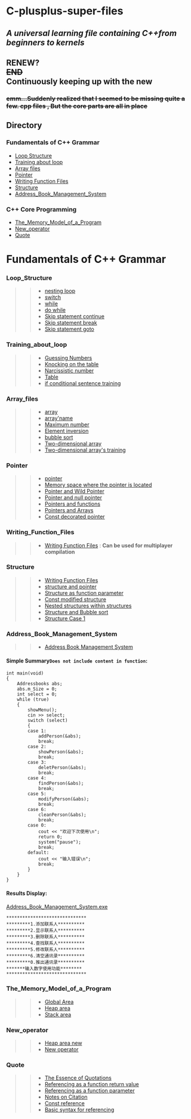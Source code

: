 # C-plusplus-super-files
## ***A universal learning file containing C++from beginners to kernels***
## RENEW?<br/>**~~END~~**<br/>Continuously keeping up with the new<br/>
### ~~emm...Suddenly realized that I seemed to be missing quite a few. cpp files , But the core parts are all in place~~<br/>
## Directory
### Fundamentals of C++ Grammar
* [Loop Structure](#Loop_Structure)
* [Training about loop](#Training_about_loop)
* [Array files](#Array_files)
* [Pointer](#Pointer)
* [Writing Function Files](#Writing_Function_Files)
* [Structure](#Structure)
* [Address_Book_Management_System](#Address_Book_Management_System)
### C++ Core Programming
* [The_Memory_Model_of_a_Program](#The_Memory_Model_of_a_Program)
* [New_operator](#New_operator)
* [Quote](#Quote)

# Fundamentals of C++ Grammar
### Loop_Structure
>> + [nesting loop](https://github.com/super-yjt/My--C-plusplus-super-files/blob/main/Loop%20Structure/nesting%20loop.cpp)
>> + [switch](https://github.com/super-yjt/My--C-plusplus-super-files/blob/main/Loop%20Structure/switch.cpp)
>> + [while](https://github.com/super-yjt/My--C-plusplus-super-files/blob/main/Loop%20Structure/while.cpp)
>> + [do while](https://github.com/super-yjt/My--C-plusplus-super-files/blob/main/Loop%20Structure/Do%20while.cpp)
>> + [Skip statement continue](https://github.com/super-yjt/My--C-plusplus-super-files/blob/main/Loop%20Structure/Skip%20statement%20continue.cpp)
>> + [Skip statement break](https://github.com/super-yjt/My--C-plusplus-super-files/blob/main/Loop%20Structure/Skip%20statement%20break.cpp)
>> + [Skip statement goto](https://github.com/super-yjt/My--C-plusplus-super-files/blob/main/Loop%20Structure/Skip%20statement%20goto.cpp)

### Training_about_loop
>> + [Guessing Numbers](https://github.com/super-yjt/My--C-plusplus-super-files/blob/main/training/Guessing%20Numbers.cpp)
>> + [Knocking on the table](https://github.com/super-yjt/My--C-plusplus-super-files/blob/main/training/Knocking%20on%20the%20table.cpp)
>> + [Narcissistic number](https://github.com/super-yjt/My--C-plusplus-super-files/blob/main/training/Narcissistic%20number.cpp)
>> + [Table](https://github.com/super-yjt/My--C-plusplus-super-files/blob/main/training/Table.cpp)
>> + [if conditional sentence training](https://github.com/super-yjt/My--C-plusplus-super-files/blob/main/training/if%20conditional%20sentence%20training.cpp)

### Array_files
>> + [array](https://github.com/super-yjt/My--C-plusplus-super-files/blob/main/array%20files/array.cpp)
>> + [array'name](https://github.com/super-yjt/My--C-plusplus-super-files/blob/main/array%20files/array'name.cpp)
>> + [Maximum number](https://github.com/super-yjt/My--C-plusplus-super-files/blob/main/array%20files/Maximum%20number.cpp)
>> + [Element inversion](https://github.com/super-yjt/My--C-plusplus-super-files/blob/main/array%20files/Element%20inversion.cpp)
>> + [bubble sort](https://github.com/super-yjt/My--C-plusplus-super-files/blob/main/array%20files/bubble%20sort.cpp)
>> + [Two-dimensional array](https://github.com/super-yjt/My--C-plusplus-super-files/blob/main/array%20files/Two-dimensional%20array.cpp)
>> + [Two-dimensional array's training](https://github.com/super-yjt/My--C-plusplus-super-files/blob/main/array%20files/Two-dimensional%20array's%20training.cpp)

### Pointer
>> + [pointer](https://github.com/super-yjt/My--C-plusplus-super-files/blob/main/pointer/pointer.cpp)
>> + [Memory space where the pointer is located](https://github.com/super-yjt/My--C-plusplus-super-files/blob/main/pointer/Memory%20space%20where%20the%20pointer%20is%20located.cpp)
>> + [Pointer and Wild Pointer](https://github.com/super-yjt/My--C-plusplus-super-files/blob/main/pointer/Pointer%20and%20Wild%20Pointer.cpp)
>> + [Pointer and null pointer](https://github.com/super-yjt/My--C-plusplus-super-files/blob/main/pointer/Pointer%20and%20null%20pointer.cpp)
>> + [Pointers and functions](https://github.com/super-yjt/My--C-plusplus-super-files/blob/main/pointer/Pointers%20and%20functions.cpp)
>> + [Pointers and Arrays](https://github.com/super-yjt/My--C-plusplus-super-files/blob/main/pointer/Pointers%20and%20Arrays.cpp)
>> + [Const decorated pointer](https://github.com/super-yjt/My--C-plusplus-super-files/blob/main/pointer/Const%20decorated%20pointer.cpp)

### Writing_Function_Files
>> + [Writing Function Files](https://github.com/super-yjt/My--C-plusplus-super-files/tree/main/Writing%20Function%20Files) : **Can be used for multiplayer compilation**

### Structure
>>  + [Writing Function Files](https://github.com/super-yjt/My--C-plusplus-super-files/blob/main/structure/structure.cpp)
>>  + [structure and pointer](https://github.com/super-yjt/My--C-plusplus-super-files/blob/main/structure/structure%20and%20pointer.cpp)
>>  + [Structure as function parameter](https://github.com/super-yjt/My--C-plusplus-super-files/blob/main/structure/Structure%20as%20function%20parameter.cpp)
>>  + [Const modified structure](https://github.com/super-yjt/My--C-plusplus-super-files/blob/main/structure/Const%20modified%20structure.cpp)
>>  + [Nested structures within structures](https://github.com/super-yjt/My--C-plusplus-super-files/blob/main/structure/Nested%20structures%20within%20structures.cpp)
>>  + [Structure and Bubble sort](https://github.com/super-yjt/My--C-plusplus-super-files/blob/main/structure/Structure%20and%20Bubble%20sort.cpp)
>>  + [Structure Case 1](https://github.com/super-yjt/My--C-plusplus-super-files/blob/main/structure/Structure%20Case%201.cpp)

### Address_Book_Management_System
>> + [Address Book Management System](https://github.com/super-yjt/My--C-plusplus-super-files/blob/main/Address%20Book%20Management%20System/Address%20Book%20Management%20System.cpp)

#### Simple Summary`Does not include content in function`:
```
int main(void)
{
    Addressbooks abs;
    abs.m_Size = 0;
    int select = 0;
    while (true)
    {
        showMenu();
        cin >> select;
        switch (select)
        {
        case 1:
            addPerson(&abs);
            break;
        case 2:
            showPerson(&abs);
            break;
        case 3:
            deletPerson(&abs);
            break;
        case 4:
            findPerson(&abs);
            break;
        case 5:
            modifyPerson(&abs);
            break;
        case 6:
            cleanPerson(&abs);
            break;
        case 0:
            cout << "欢迎下次使用\n";
            return 0;
            system("pause");
            break;
        default:
            cout << "输入错误\n";
            break;
        }
    }
}
```

#### Results Display:
[Address_Book_Management_System.exe](https://github.com/super-yjt/My--C-plusplus-super-files/blob/main/Address%20Book%20Management%20System/Address%20Book%20Management%20System%20For%20Windows.exe)
```
******************************
*********1.添加联系人**********
*********2.显示联系人**********
*********3.删除联系人**********
*********4.查找联系人**********
*********5.修改联系人**********
*********6.清空通讯录**********
*********0.推出通讯录**********
*******输入数字使用功能********
******************************
```

### The_Memory_Model_of_a_Program
>> + [Global Area](https://github.com/super-yjt/My--C-plusplus-super-files/blob/main/The%20Memory%20Model%20of%20a%20Program/Global%20Area.cpp)
>> + [Heap area](https://github.com/super-yjt/My--C-plusplus-super-files/blob/main/The%20Memory%20Model%20of%20a%20Program/Heap%20area.cpp)
>> + [Stack area](https://github.com/super-yjt/My--C-plusplus-super-files/blob/main/The%20Memory%20Model%20of%20a%20Program/Stack%20area.cpp)

### New_operator
>> + [Heap area new](https://github.com/super-yjt/My--C-plusplus-super-files/blob/main/New%20operator/Heap%20area%20new.cpp)
>> + [New operator](https://github.com/super-yjt/My--C-plusplus-super-files/blob/main/New%20operator/New%20operator.cpp)

### Quote
>> + [The Essence of Quotations](https://github.com/super-yjt/My--C-plusplus-super-files/blob/main/Quote/The%20Essence%20of%20Quotations.cpp)
>> + [Referencing as a function return value](https://github.com/super-yjt/My--C-plusplus-super-files/blob/main/Quote/Referencing%20as%20a%20function%20return%20value.cpp)
>> + [Referencing as a function parameter](https://github.com/super-yjt/My--C-plusplus-super-files/blob/main/Quote/Referencing%20as%20a%20function%20parameter.cpp)
>> + [Notes on Citation](https://github.com/super-yjt/My--C-plusplus-super-files/blob/main/Quote/Notes%20on%20Citation.cpp)
>> + [Const reference](https://github.com/super-yjt/My--C-plusplus-super-files/blob/main/Quote/Const%20reference.cpp)
>> + [Basic syntax for referencing](https://github.com/super-yjt/My--C-plusplus-super-files/blob/main/Quote/Basic%20syntax%20for%20referencing.cpp)

